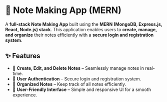 # 📝 Note Making App (MERN)

A **full-stack Note Making App** built using the **MERN (MongoDB, Express.js, React, Node.js) stack**. This application enables users to **create, manage, and organize** their notes efficiently with a **secure login and registration system**.

## ✨ Features

- 📝 **Create, Edit, and Delete Notes** – Seamlessly manage notes in real-time.  
- 🔐 **User Authentication** – Secure login and registration system.  
- 📂 **Organized Notes** – Keep track of all notes efficiently.  
- 🎨 **User-Friendly Interface** – Simple and responsive UI for a smooth experience.
